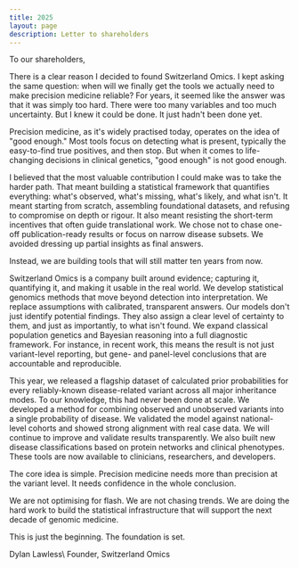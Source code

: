 ```yaml
---
title: 2025
layout: page
description: Letter to shareholders
---
```


To our shareholders,

There is a clear reason I decided to found Switzerland Omics. I kept asking the same question: when will we finally get the tools we actually need to make precision medicine reliable? 
For years, it seemed like the answer was that it was simply too hard. 
There were too many variables and too much uncertainty. 
But I knew it could be done. 
It just hadn't been done yet.

Precision medicine, as it's widely practised today, operates on the idea of "good enough." 
Most tools focus on detecting what is present, typically the easy-to-find true positives, and then stop.
But when it comes to life-changing decisions in clinical genetics, "good enough" is not good enough.

I believed that the most valuable contribution I could make was to take the harder path. 
That meant building a statistical framework that quantifies everything: what's observed, what's missing, what's likely, and what isn't. 
It meant starting from scratch, assembling foundational datasets, and refusing to compromise on depth or rigour. 
It also meant resisting the short-term incentives that often guide translational work. 
We chose not to chase one-off publication-ready results or focus on narrow disease subsets. 
We avoided dressing up partial insights as final answers.

Instead, we are building tools that will still matter ten years from now.

Switzerland Omics is a company built around evidence; capturing it, quantifying it, and making it usable in the real world. 
We develop statistical genomics methods that move beyond detection into interpretation. 
We replace assumptions with calibrated, transparent answers. 
Our models don't just identify potential findings. 
They also assign a clear level of certainty to them, and just as importantly, to what isn't found. 
We expand classical population genetics and Bayesian reasoning into a full diagnostic framework.
For instance, in recent work, this means the result is not just variant-level reporting, but gene- and panel-level conclusions that are accountable and reproducible.

This year, we released a flagship dataset of calculated prior probabilities for every reliably-known disease-related variant across all major inheritance modes.
To our knowledge, this had never been done at scale.
We developed a method for combining observed and unobserved variants into a single probability of disease.
We validated the model against national-level cohorts and showed strong alignment with real case data. 
We will continue to improve and validate results transparently.
We also built new disease classifications based on protein networks and clinical phenotypes.
These tools are now available to clinicians, researchers, and developers.

The core idea is simple. 
Precision medicine needs more than precision at the variant level.
It needs confidence in the whole conclusion.

We are not optimising for flash.
We are not chasing trends.
We are doing the hard work to build the statistical infrastructure that will support the next decade of genomic medicine.

This is just the beginning.
The foundation is set.

Dylan Lawless\\
Founder, Switzerland Omics
